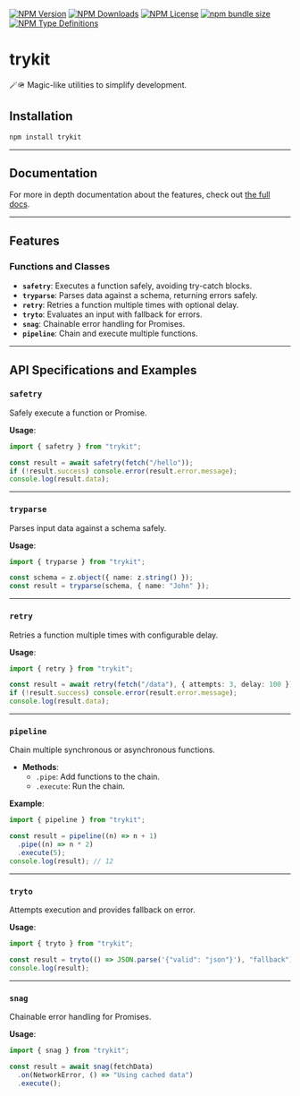 [![NPM Version](https://img.shields.io/npm/v/trykit?style=flat-square?labelColor=black&color=navy)](https://npmjs.com/trykit/)
[![NPM Downloads](https://img.shields.io/npm/d18m/trykit?style=flat-square?labelColor=black&color=navy)](https://npmjs.com/trykit/)
[![NPM License](https://img.shields.io/npm/l/trykit?style=flat-square?labelColor=black&color=navy)](https://npmjs.com/trykit/)
[![npm bundle size](https://img.shields.io/bundlephobia/minzip/trykit?style=flat-square?labelColor=black&color=navy)](https://npmjs.com/trykit/)
[![NPM Type Definitions](https://img.shields.io/npm/types/trykit?style=flat-square?labelColor=black&color=navy)](https://npmjs.com/trykit/)

# trykit

🪄🪖 Magic-like utilities to simplify development.

## Installation

```bash
npm install trykit
```

---

## Documentation

For more in depth documentation about the features, check out [the full docs](https://github.com/m10rten/trykit/tree/main/docs).

---

## Features

### Functions and Classes

- **`safetry`**: Executes a function safely, avoiding try-catch blocks.
- **`tryparse`**: Parses data against a schema, returning errors safely.
- **`retry`**: Retries a function multiple times with optional delay.
- **`tryto`**: Evaluates an input with fallback for errors.
- **`snag`**: Chainable error handling for Promises.
- **`pipeline`**: Chain and execute multiple functions.

---

## API Specifications and Examples

### `safetry`

Safely execute a function or Promise.

**Usage**:

```ts
import { safetry } from "trykit";

const result = await safetry(fetch("/hello"));
if (!result.success) console.error(result.error.message);
console.log(result.data);
```

---

### `tryparse`

Parses input data against a schema safely.

**Usage**:

```ts
import { tryparse } from "trykit";

const schema = z.object({ name: z.string() });
const result = tryparse(schema, { name: "John" });
```

---

### `retry`

Retries a function multiple times with configurable delay.

**Usage**:

```ts
import { retry } from "trykit";

const result = await retry(fetch("/data"), { attempts: 3, delay: 100 });
if (!result.success) console.error(result.error.message);
console.log(result.data);
```

---

### `pipeline`

Chain multiple synchronous or asynchronous functions.

- **Methods**:
  - `.pipe`: Add functions to the chain.
  - `.execute`: Run the chain.

**Example**:

```ts
import { pipeline } from "trykit";

const result = pipeline((n) => n + 1)
  .pipe((n) => n * 2)
  .execute(5);
console.log(result); // 12
```

---

### `tryto`

Attempts execution and provides fallback on error.

**Usage**:

```ts
import { tryto } from "trykit";

const result = tryto(() => JSON.parse('{"valid": "json"}'), "fallback");
console.log(result);
```

---

### `snag`

Chainable error handling for Promises.

**Usage**:

```ts
import { snag } from "trykit";

const result = await snag(fetchData)
  .on(NetworkError, () => "Using cached data")
  .execute();
```

